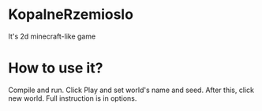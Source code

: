 # KopalneRzemioslo
It's 2d minecraft-like game 

# How to use it?
Compile and run. Click Play and set world's name and seed. After this, click new world.
Full instruction is in options.

